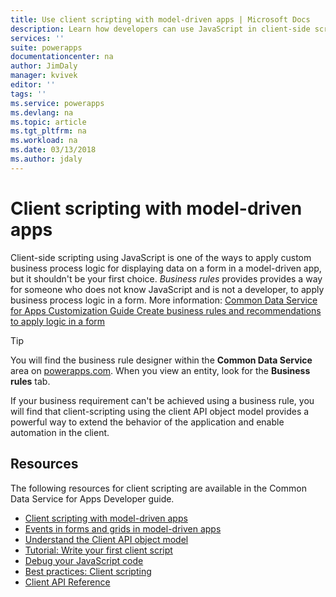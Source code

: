 ```yaml
---
title: Use client scripting with model-driven apps | Microsoft Docs
description: Learn how developers can use JavaScript in client-side scripts and model-driven apps
services: ''
suite: powerapps
documentationcenter: na
author: JimDaly
manager: kvivek
editor: ''
tags: ''
ms.service: powerapps
ms.devlang: na
ms.topic: article
ms.tgt_pltfrm: na
ms.workload: na
ms.date: 03/13/2018
ms.author: jdaly
---
```

<!-- This topic was not migrated it was written for PowerApps -->

# Client scripting with model-driven apps

Client-side scripting using JavaScript is one of the ways to apply custom business process logic for displaying data on a form in a model-driven app, but it shouldn't be your first choice. *Business rules* provides provides a way for someone who does not know JavaScript and is not a developer, to apply business process logic in a form. More information: [Common Data Service for Apps Customization Guide Create business rules and recommendations to apply logic in a form](/dynamics365/customer-engagement/customize/create-business-rules-recommendations-apply-logic-form)

> [!TIP]
> You will find the business rule designer within the **Common Data Service** area on [powerapps.com](http://web.powerapps.com?utm_source=padocs&utm_medium=linkinadoc&utm_campaign=referralsfromdoc). When you view an entity, look for the **Business rules** tab.

If your business requirement can't be achieved using a business rule, you will find that client-scripting using the client API object model provides a powerful way to extend the behavior of the application and enable automation in the client.

## Resources

The following resources for client scripting are available in the Common Data Service for Apps Developer guide.

- [Client scripting with model-driven apps](client-scripting.md)
- [Events in forms and grids in model-driven apps](clientapi/events-forms-grids.md)
- [Understand the Client API object model](clientapi/understand-clientapi-object-model.md)
- [Tutorial: Write your first client script](clientapi/walkthrough-write-your-first-client-script.md)
- [Debug your JavaScript code](/dynamics365/customer-engagement/developer/clientapi/debug-javascript-code)
- [Best practices: Client scripting](/dynamics365/customer-engagement/developer/clientapi/client-scripting-best-practices)
- [Client API Reference](/dynamics365/customer-engagement/developer/clientapi/reference)

